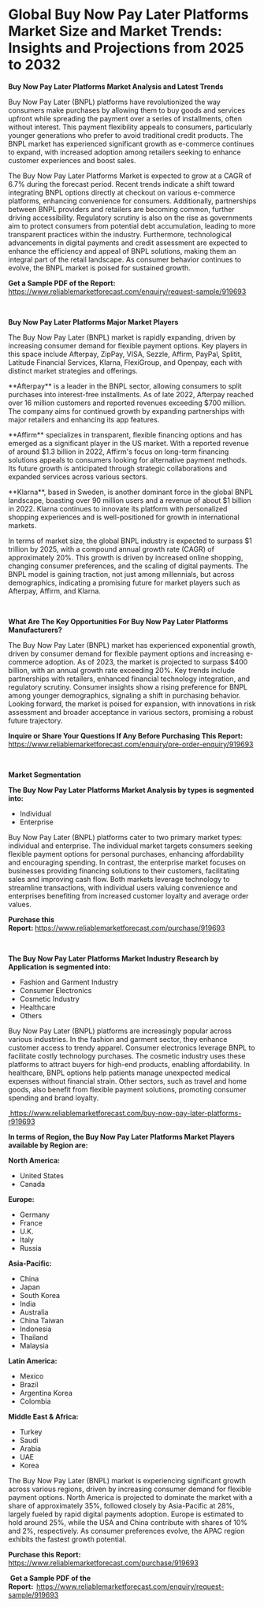 <p><h1>Global Buy Now Pay Later Platforms Market Size and Market Trends: Insights and Projections from 2025 to 2032</h1></p><p><strong>Buy Now Pay Later Platforms Market Analysis and Latest Trends</strong></p>
<p><p>Buy Now Pay Later (BNPL) platforms have revolutionized the way consumers make purchases by allowing them to buy goods and services upfront while spreading the payment over a series of installments, often without interest. This payment flexibility appeals to consumers, particularly younger generations who prefer to avoid traditional credit products. The BNPL market has experienced significant growth as e-commerce continues to expand, with increased adoption among retailers seeking to enhance customer experiences and boost sales.</p><p>The Buy Now Pay Later Platforms Market is expected to grow at a CAGR of 6.7% during the forecast period. Recent trends indicate a shift toward integrating BNPL options directly at checkout on various e-commerce platforms, enhancing convenience for consumers. Additionally, partnerships between BNPL providers and retailers are becoming common, further driving accessibility. Regulatory scrutiny is also on the rise as governments aim to protect consumers from potential debt accumulation, leading to more transparent practices within the industry. Furthermore, technological advancements in digital payments and credit assessment are expected to enhance the efficiency and appeal of BNPL solutions, making them an integral part of the retail landscape. As consumer behavior continues to evolve, the BNPL market is poised for sustained growth.</p></p>
<p><strong>Get a Sample PDF of the Report:&nbsp;</strong> <a href="https://www.reliablemarketforecast.com/enquiry/request-sample/919693?utm_campaign=1080&utm_medium=2&utm_source=Github&utm_content=ia&utm_term=18042025&utm_id=buy-now-pay-later-platforms">https://www.reliablemarketforecast.com/enquiry/request-sample/919693</a></p>
<p>&nbsp;</p>
<p><strong>Buy Now Pay Later Platforms Major Market Players</strong></p>
<p><p>The Buy Now Pay Later (BNPL) market is rapidly expanding, driven by increasing consumer demand for flexible payment options. Key players in this space include Afterpay, ZipPay, VISA, Sezzle, Affirm, PayPal, Splitit, Latitude Financial Services, Klarna, FlexiGroup, and Openpay, each with distinct market strategies and offerings.</p><p>**Afterpay** is a leader in the BNPL sector, allowing consumers to split purchases into interest-free installments. As of late 2022, Afterpay reached over 16 million customers and reported revenues exceeding $700 million. The company aims for continued growth by expanding partnerships with major retailers and enhancing its app features.</p><p>**Affirm** specializes in transparent, flexible financing options and has emerged as a significant player in the US market. With a reported revenue of around $1.3 billion in 2022, Affirm's focus on long-term financing solutions appeals to consumers looking for alternative payment methods. Its future growth is anticipated through strategic collaborations and expanded services across various sectors.</p><p>**Klarna**, based in Sweden, is another dominant force in the global BNPL landscape, boasting over 90 million users and a revenue of about $1 billion in 2022. Klarna continues to innovate its platform with personalized shopping experiences and is well-positioned for growth in international markets.</p><p>In terms of market size, the global BNPL industry is expected to surpass $1 trillion by 2025, with a compound annual growth rate (CAGR) of approximately 20%. This growth is driven by increased online shopping, changing consumer preferences, and the scaling of digital payments. The BNPL model is gaining traction, not just among millennials, but across demographics, indicating a promising future for market players such as Afterpay, Affirm, and Klarna.</p></p>
<p>&nbsp;</p>
<p><strong>What Are The Key Opportunities For Buy Now Pay Later Platforms Manufacturers?</strong></p>
<p><p>The Buy Now Pay Later (BNPL) market has experienced exponential growth, driven by consumer demand for flexible payment options and increasing e-commerce adoption. As of 2023, the market is projected to surpass $400 billion, with an annual growth rate exceeding 20%. Key trends include partnerships with retailers, enhanced financial technology integration, and regulatory scrutiny. Consumer insights show a rising preference for BNPL among younger demographics, signaling a shift in purchasing behavior. Looking forward, the market is poised for expansion, with innovations in risk assessment and broader acceptance in various sectors, promising a robust future trajectory.</p></p>
<p><strong>Inquire or Share Your Questions If Any Before Purchasing This Report:</strong> <a href="https://www.reliablemarketforecast.com/enquiry/pre-order-enquiry/919693?utm_campaign=1080&utm_medium=2&utm_source=Github&utm_content=ia&utm_term=18042025&utm_id=buy-now-pay-later-platforms">https://www.reliablemarketforecast.com/enquiry/pre-order-enquiry/919693</a></p>
<p>&nbsp;</p>
<p><strong>Market Segmentation</strong></p>
<p><strong>The Buy Now Pay Later Platforms Market Analysis by types is segmented into:</strong></p>
<p><ul><li>Individual</li><li>Enterprise</li></ul></p>
<p><p>Buy Now Pay Later (BNPL) platforms cater to two primary market types: individual and enterprise. The individual market targets consumers seeking flexible payment options for personal purchases, enhancing affordability and encouraging spending. In contrast, the enterprise market focuses on businesses providing financing solutions to their customers, facilitating sales and improving cash flow. Both markets leverage technology to streamline transactions, with individual users valuing convenience and enterprises benefiting from increased customer loyalty and average order values.</p></p>
<p><strong>Purchase this Report:&nbsp;</strong><a href="https://www.reliablemarketforecast.com/purchase/919693?utm_campaign=1080&utm_medium=2&utm_source=Github&utm_content=ia&utm_term=18042025&utm_id=buy-now-pay-later-platforms">https://www.reliablemarketforecast.com/purchase/919693</a></p>
<p>&nbsp;</p>
<p><strong>The Buy Now Pay Later Platforms Market Industry Research by Application is segmented into:</strong></p>
<p><ul><li>Fashion and Garment Industry</li><li>Consumer Electronics</li><li>Cosmetic Industry</li><li>Healthcare</li><li>Others</li></ul></p>
<p><p>Buy Now Pay Later (BNPL) platforms are increasingly popular across various industries. In the fashion and garment sector, they enhance customer access to trendy apparel. Consumer electronics leverage BNPL to facilitate costly technology purchases. The cosmetic industry uses these platforms to attract buyers for high-end products, enabling affordability. In healthcare, BNPL options help patients manage unexpected medical expenses without financial strain. Other sectors, such as travel and home goods, also benefit from flexible payment solutions, promoting consumer spending and brand loyalty.</p></p>
<p><a href="https://www.reliablemarketforecast.com/buy-now-pay-later-platforms-r919693?utm_campaign=1080&utm_medium=2&utm_source=Github&utm_content=ia&utm_term=18042025&utm_id=buy-now-pay-later-platforms">&nbsp;https://www.reliablemarketforecast.com/buy-now-pay-later-platforms-r919693</a></p>
<p><strong>In terms of Region, the Buy Now Pay Later Platforms Market Players available by Region are:</strong></p>
<p>
    <p> <strong> North America: </strong>
        <ul>
            <li>United States</li>
            <li>Canada</li>
        </ul>
        </p> 
    <p> <strong> Europe: </strong>
        <ul>
            <li>Germany</li>
            <li>France</li>
            <li>U.K.</li>
            <li>Italy</li>
            <li>Russia</li>
        </ul>
        </p> 
    <p> <strong> Asia-Pacific: </strong>
        <ul>
            <li>China</li>
            <li>Japan</li>
            <li>South Korea</li>
            <li>India</li>
            <li>Australia</li>
            <li>China Taiwan</li>
            <li>Indonesia</li>
            <li>Thailand</li>
            <li>Malaysia</li>
        </ul>
        </p> 
    <p> <strong> Latin America: </strong>
        <ul>
            <li>Mexico</li>
            <li>Brazil</li>
            <li>Argentina Korea</li>
            <li>Colombia</li>
        </ul>
        </p> 
    <p> <strong> Middle East & Africa: </strong>
        <ul>
            <li>Turkey</li>
            <li>Saudi</li>
            <li>Arabia</li>
            <li>UAE</li>
            <li>Korea</li>
        </ul>
    </p>
    </p>
<p><p>The Buy Now Pay Later (BNPL) market is experiencing significant growth across various regions, driven by increasing consumer demand for flexible payment options. North America is projected to dominate the market with a share of approximately 35%, followed closely by Asia-Pacific at 28%, largely fueled by rapid digital payments adoption. Europe is estimated to hold around 25%, while the USA and China contribute with shares of 10% and 2%, respectively. As consumer preferences evolve, the APAC region exhibits the fastest growth potential.</p></p>
<p><strong>Purchase this Report: </strong><a href="https://www.reliablemarketforecast.com/purchase/919693?utm_campaign=1080&utm_medium=2&utm_source=Github&utm_content=ia&utm_term=18042025&utm_id=buy-now-pay-later-platforms">https://www.reliablemarketforecast.com/purchase/919693</a></p>
<p>&nbsp;<strong>Get a Sample PDF of the Report:&nbsp;&nbsp;</strong><a href="https://www.reliablemarketforecast.com/enquiry/request-sample/919693?utm_campaign=1080&utm_medium=2&utm_source=Github&utm_content=ia&utm_term=18042025&utm_id=buy-now-pay-later-platforms">https://www.reliablemarketforecast.com/enquiry/request-sample/919693</a></p>
<p><strong></strong></p>
<p><p></p><p></p><p></p></p>